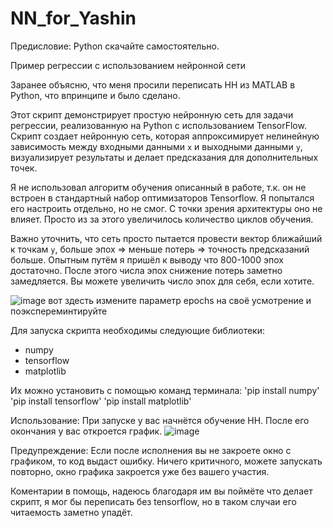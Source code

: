 # NN_for_Yashin

Предисловие: Python скачайте самостоятельно. 

Пример регрессии с использованием нейронной сети

Заранее объясню, что меня просили переписать НН из MATLAB в Python, что впринципе и было сделано. 

Этот скрипт демонстрирует простую нейронную сеть для задачи регрессии, реализованную на Python с использованием TensorFlow. 
Скрипт создает нейронную сеть, которая аппроксимирует нелинейную зависимость между входными данными `x` и выходными данными `y`, визуализирует результаты и делает предсказания для дополнительных точек.

Я не использовал алгоритм обучения описанный в работе, т.к. он не встроен в стандартный набор оптимизаторов Tensorflow. Я попытался его настроить отдельно, но не смог.
С точки зрения архитектуры оно не влияет. Просто из за этого увеличилось количество циклов обучения.

Важно уточнить, что сеть просто пытается провести вектор ближайший к точкам `y`, больше эпох => меньше потерь => точность предсказаний больше. Опытным путём я пришёл к выводу что 800-1000 эпох достаточно.
После этого числа эпох снижение потерь заметно замедляется. Вы можете увеличить число эпох для себя, если хотите.

![image](https://github.com/user-attachments/assets/4227571f-9387-4a94-be21-1a8c06862182)
вот здесть измените параметр epochs на своё усмотрение и поэкспереминтируйте

Для запуска скрипта необходимы следующие библиотеки:
- numpy
- tensorflow
- matplotlib

Их можно установить с помощью команд терминала:
'pip install numpy' 
'pip install tensorflow'
'pip install matplotlib'

Использование:
При запуске у вас начнётся обучение НН.
После его окончания у вас откроется график.
![image](https://github.com/user-attachments/assets/ee8baeb0-db9b-4005-8242-066c4c02181c)


Предупреждение:
Если после исполнения вы не закроете окно с графиком, то код выдаст ошибку. Ничего критичного, можете запускать повторно, окно графика закроется уже без вашего участия.

Коментарии в помощь, надеюсь благодаря им вы поймёте что делает скрипт, я мог бы переписать без tensorflow, но в таком случаи его читаемость заметно упадёт. 
